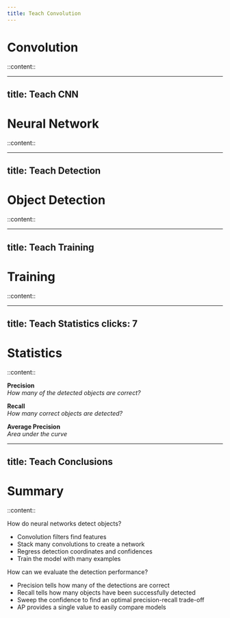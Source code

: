 ```yaml
---
title: Teach Convolution
---
```

# Convolution

::content::

<div class="flex-(~ col justify-center items-center) h-full">

<TeachConvolution v-animattr height="90%"/>

</div>

---
title: Teach CNN
---

# Neural Network

::content::

<div class="flex-(~ col justify-center items-center) h-full pb-8">

<TeachCNN-norelu v-animattr width="95%"/>

</div>


---
title: Teach Detection
---

# Object Detection

::content::

<div class="flex-(~ col justify-center items-center) h-full">

<TeachDetection v-animattr height="90%"/>

</div>

---
title: Teach Training
---

# Training

::content::

<div class="flex-(~ col justify-center items-center) h-full">

<TeachTraining v-animattr height="90%"/>

</div>

---
title: Teach Statistics
clicks: 7
---

# Statistics

::content::

<div class="flex-(~ justify-center items-center) h-full pb-8">

<TeachStatistics v-animattr :start="3" height="90%" class="mt--4"/>

<div class="text-center flex-(~ col justify-between) h-[60%]">

<v-click at="0">

**Precision**  
*How many of the detected objects are correct?*

</v-click>

<v-click at="1">

**Recall**  
*How many correct objects are detected?*

</v-click>
<v-click at="6">

**Average Precision**  
*Area under the curve*

</v-click>

</div>

</div>

<v-click at="2">
<div v-click-hide="6" class="absolute w-[250px] bottom-2 right-[220px]">
    <TeachStatisticsExample v-animattr :start="4" />
</div>
</v-click>

---
title: Teach Conclusions
---

# Summary

::content::

<div class="flex-(~ col justify-evenly align-center) w-[85%] h-full m-auto">
<div>
<Block :color-opacity="0.9" class="text-(white center) rounded py-1 mb-2" v-click>
How do neural networks detect objects?
</Block>

<v-clicks>

- Convolution filters find features
- Stack many convolutions to create a network
- Regress detection coordinates and confidences
- Train the model with many examples

</v-clicks>
</div>

<div>
<Block :color-opacity="0.9" class="text-(white center) rounded p-1 mb-2" v-click>
How can we evaluate the detection performance?
</Block>

<v-clicks>

- Precision tells how many of the detections are correct
- Recall tells how many objects have been successfully detected
- Sweep the confidence to find an optimal precision-recall trade-off
- AP provides a single value to easily compare models

</v-clicks>
</div>
</div>

<style>
    ul {
        @apply text-2s ml-8;
    }
</style>